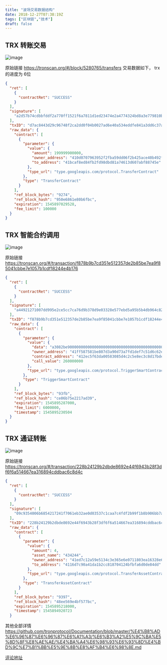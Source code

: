 ```yaml
---
title: "波场交易数据结构"
date: 2018-12-27T07:38:19Z
tags: ["区块链","技术"]
draft: false
---
```

## TRX 转账交易
![image](https://user-images.githubusercontent.com/2025174/50470487-9e575980-09eb-11e9-8ca1-63041486262f.png)

原始链接  https://tronscan.org/#/block/5280765/transfers
交易数据如下， trx 的进度为 6位
```json
{
  "ret": [
    {
      "contractRet": "SUCCESS"
    }
  ],
  "signature": [
    "a2d57b74cdbbfddf2a770ff1521f6a7811d1ed23474e2a4774324bd8a3e779810bcb5685bff32aeac50d5c0ee74ab5ff53d4ae901394d88ed666c8e03865c21801"
  ],
  "txID": "d7ac8443d29c96748f2ca2dd0f04b0027ad6e40a534eddfe841a3dd6c37a7536",
  "raw_data": {
    "contract": [
      {
        "parameter": {
          "value": {
            "amount": 199999900000,
            "owner_address": "410d0707963952f2fba59dd06f2b425ace40b492fe",
            "to_address": "41bcaf8ed84fb2fd98dbd81a74613d607abf88745e"
          },
          "type_url": "type.googleapis.com/protocol.TransferContract"
        },
        "type": "TransferContract"
      }
    ],
    "ref_block_bytes": "9274",
    "ref_block_hash": "950e6861e80b6fbc",
    "expiration": 1545897029528,
    "fee_limit": 100000
  }
}
```

## TRX 智能合约调用

![image](https://user-images.githubusercontent.com/2025174/50470621-335a5280-09ec-11e9-9a57-e6ea1350fc77.png)

原始链接 https://tronscan.org/#/transaction/f878b9b7cd351e512357de2b85be7ea9f85041cbbe7e1057b1cdf18244e4b176

```json
{
  "ret": [
    {
      "contractRet": "SUCCESS"
    }
  ],
  "signature": [
    "a44921271007dd995e2ce5cc7ca76d9b378d9e03328e577ebd5a95b5b4db964c82d358b01ecd71412a1eebea3e3f7e773d6f9a211dec77cfae9809ef7b53e93500"
  ],
  "txID": "f878b9b7cd351e512357de2b85be7ea9f85041cbbe7e1057b1cdf18244e4b176",
  "raw_data": {
    "contract": [
      {
        "parameter": {
          "value": {
            "data": "a3082be900000000000000000000000000000000000000000000000000000000000000540000000000000000000000000000000000000000000000000000000000000000",
            "owner_address": "41ff587581be807d3a90d73a7fd1def7c51d6c62ed",
            "contract_address": "412ec5f63da00583085d4c2c5e8ec3c8d17bde5e28",
            "call_value": 260000000
          },
          "type_url": "type.googleapis.com/protocol.TriggerSmartContract"
        },
        "type": "TriggerSmartContract"
      }
    ],
    "ref_block_bytes": "93fb",
    "ref_block_hash": "ce06b75e2217ad39",
    "expiration": 1545895287000,
    "fee_limit": 6000000,
    "timestamp": 1545895230504
  }
}
```

## TRX 通证转账

![image](https://user-images.githubusercontent.com/2025174/50470722-b4b1e500-09ec-11e9-9832-ab430449e4cd.png)

原始链接 https://tronscan.org/#/transaction/228b24129b2dbde8692e44f6943b28f3df6f6a514667ea316894cddbac6c8d4c

```json
{
  "ret": [
    {
      "contractRet": "SUCCESS"
    }
  ],
  "signature": [
    "09c9354006b6854217241f7061eb32ae0d03537c1caa7c4fdf2b99f1b8b906bb7ae9e9be80a24db4008f90bf83955612ec31a594e394f2e835324b1a11f18c3b01"
  ],
  "txID": "228b24129b2dbde8692e44f6943b28f3df6f6a514667ea316894cddbac6c8d4c",
  "raw_data": {
    "contract": [
      {
        "parameter": {
          "value": {
            "amount": 4,
            "asset_name": "434244",
            "owner_address": "41ed7c12a59e5134c3e365e6e0711803ea16328e60",
            "to_address": "4116d7c90a41da1b2cc818704124bfbfa6d0de84dd"
          },
          "type_url": "type.googleapis.com/protocol.TransferAssetContract"
        },
        "type": "TransferAssetContract"
      }
    ],
    "ref_block_bytes": "9397",
    "ref_block_hash": "48ee569e4bf577bc",
    "expiration": 1545895218000,
    "timestamp": 1545894920723
  }
```

其他全部详情  https://github.com/tronprotocol/Documentation/blob/master/%E4%B8%AD%E6%96%87%E6%96%87%E6%A1%A3/%E6%B3%A2%E5%9C%BA%E5%8D%8F%E8%AE%AE/%E4%BA%A4%E6%98%93%E6%93%8D%E4%BD%9C%E7%B1%BB%E5%9E%8B%E8%AF%B4%E6%98%8E.md

[评论地址](https://github.com/kaidiren/D6/issues/17)